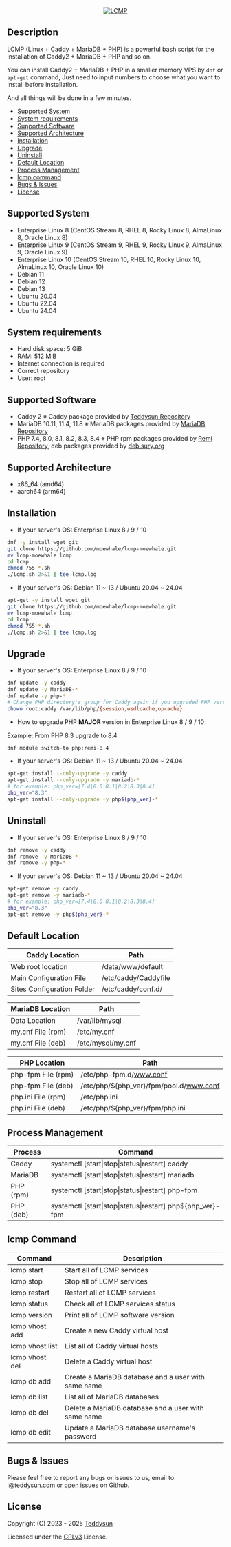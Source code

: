 <div align="center">
    <a href="https://teddysun.com/700.html" target="_blank">
        <img alt="LCMP" src="https://github.com/teddysun/lcmp/raw/master/conf/lcmp.png">
    </a>
</div>

## Description

LCMP (Linux + Caddy + MariaDB + PHP) is a powerful bash script for the installation of Caddy2 + MariaDB + PHP and so on.

You can install Caddy2 + MariaDB + PHP in a smaller memory VPS by `dnf` or `apt-get` command, Just need to input numbers to choose what you want to install before installation.

And all things will be done in a few minutes.

- [Supported System](#supported-system)
- [System requirements](#system-requirements)
- [Supported Software](#supported-software)
- [Supported Architecture](#supported-architecture)
- [Installation](#installation)
- [Upgrade](#upgrade)
- [Uninstall](#uninstall)
- [Default Location](#default-location)
- [Process Management](#process-management)
- [lcmp command](#lcmp-command)
- [Bugs & Issues](#bugs--issues)
- [License](#license)

## Supported System

- Enterprise Linux 8 (CentOS Stream 8, RHEL 8, Rocky Linux 8, AlmaLinux 8, Oracle Linux 8)
- Enterprise Linux 9 (CentOS Stream 9, RHEL 9, Rocky Linux 9, AlmaLinux 9, Oracle Linux 9)
- Enterprise Linux 10 (CentOS Stream 10, RHEL 10, Rocky Linux 10, AlmaLinux 10, Oracle Linux 10)
- Debian 11
- Debian 12
- Debian 13
- Ubuntu 20.04
- Ubuntu 22.04
- Ubuntu 24.04

## System requirements

- Hard disk space: 5 GiB
- RAM: 512 MiB
- Internet connection is required
- Correct repository
- User: root

## Supported Software

- Caddy 2 ※ Caddy package provided by [Teddysun Repository](https://dl.lamp.sh/shadowsocks/)
- MariaDB 10.11, 11.4, 11.8 ※ MariaDB packages provided by [MariaDB Repository](https://dlm.mariadb.com/browse/mariadb_server/)
- PHP 7.4, 8.0, 8.1, 8.2, 8.3, 8.4 ※ PHP rpm packages provided by [Remi Repository](https://rpms.remirepo.net/), deb packages provided by [deb.sury.org](https://deb.sury.org/)

## Supported Architecture

- x86_64 (amd64)
- aarch64 (arm64)

## Installation

- If your server's OS: Enterprise Linux 8 / 9 / 10
```bash
dnf -y install wget git
git clone https://github.com/moewhale/lcmp-moewhale.git
mv lcmp-moewhale lcmp
cd lcmp
chmod 755 *.sh
./lcmp.sh 2>&1 | tee lcmp.log
```

- If your server's OS: Debian 11 ~ 13 / Ubuntu 20.04 ~ 24.04
```bash
apt-get -y install wget git
git clone https://github.com/moewhale/lcmp-moewhale.git
mv lcmp-moewhale lcmp
cd lcmp
chmod 755 *.sh
./lcmp.sh 2>&1 | tee lcmp.log
```

## Upgrade

- If your server's OS: Enterprise Linux 8 / 9 / 10
```bash
dnf update -y caddy
dnf update -y MariaDB-*
dnf update -y php-*
# Change PHP directory's group for Caddy again if you upgraded PHP version
chown root:caddy /var/lib/php/{session,wsdlcache,opcache}
```

- How to upgrade PHP **MAJOR** version in Enterprise Linux 8 / 9 / 10

Example: From PHP 8.3 upgrade to 8.4
```bash
dnf module switch-to php:remi-8.4
```

- If your server's OS: Debian 11 ~ 13 / Ubuntu 20.04 ~ 24.04
```bash
apt-get install --only-upgrade -y caddy
apt-get install --only-upgrade -y mariadb-*
# for example: php_ver=[7.4|8.0|8.1|8.2|8.3|8.4]
php_ver="8.3"
apt-get install --only-upgrade -y php${php_ver}-*
```

## Uninstall

- If your server's OS: Enterprise Linux 8 / 9 / 10
```bash
dnf remove -y caddy
dnf remove -y MariaDB-*
dnf remove -y php-*
```

- If your server's OS: Debian 11 ~ 13 / Ubuntu 20.04 ~ 24.04
```bash
apt-get remove -y caddy
apt-get remove -y mariadb-*
# for example: php_ver=[7.4|8.0|8.1|8.2|8.3|8.4]
php_ver="8.3"
apt-get remove -y php${php_ver}-*
```

## Default Location

| Caddy Location             | Path                                        |
|----------------------------|---------------------------------------------|
| Web root location          | /data/www/default                           |
| Main Configuration File    | /etc/caddy/Caddyfile                        |
| Sites Configuration Folder | /etc/caddy/conf.d/                          |

| MariaDB Location           | Path                                        |
|----------------------------|---------------------------------------------|
| Data Location              | /var/lib/mysql                              |
| my.cnf File (rpm)          | /etc/my.cnf                                 |
| my.cnf File (deb)          | /etc/mysql/my.cnf                           |

| PHP Location               | Path                                        |
|----------------------------|---------------------------------------------|
| php-fpm File (rpm)         | /etc/php-fpm.d/www.conf                     |
| php-fpm File (deb)         | /etc/php/${php_ver}/fpm/pool.d/www.conf     |
| php.ini File (rpm)         | /etc/php.ini                                |
| php.ini File (deb)         | /etc/php/${php_ver}/fpm/php.ini             |

## Process Management

| Process     | Command                                                    |
|-------------|------------------------------------------------------------|
| Caddy       | systemctl [start\|stop\|status\|restart] caddy             |
| MariaDB     | systemctl [start\|stop\|status\|restart] mariadb           |
| PHP (rpm)   | systemctl [start\|stop\|status\|restart] php-fpm           |
| PHP (deb)   | systemctl [start\|stop\|status\|restart] php${php_ver}-fpm |

## lcmp Command

| Command          | Description                                           |
|------------------|-------------------------------------------------------|
| lcmp start       | Start all of LCMP services                            |
| lcmp stop        | Stop all of LCMP services                             |
| lcmp restart     | Restart all of LCMP services                          |
| lcmp status      | Check all of LCMP services status                     |
| lcmp version     | Print all of LCMP software version                    |
| lcmp vhost add   | Create a new Caddy virtual host                       |
| lcmp vhost list  | List all of Caddy virtual hosts                       |
| lcmp vhost del   | Delete a Caddy virtual host                           |
| lcmp db add      | Create a MariaDB database and a user with same name   |
| lcmp db list     | List all of MariaDB databases                         |
| lcmp db del      | Delete a MariaDB database and a user with same name   |
| lcmp db edit     | Update a MariaDB database username's password         |

## Bugs & Issues

Please feel free to report any bugs or issues to us, email to: i@teddysun.com or [open issues](https://github.com/teddysun/lcmp/issues) on Github.


## License

Copyright (C) 2023 - 2025 [Teddysun](https://teddysun.com/)

Licensed under the [GPLv3](LICENSE) License.

